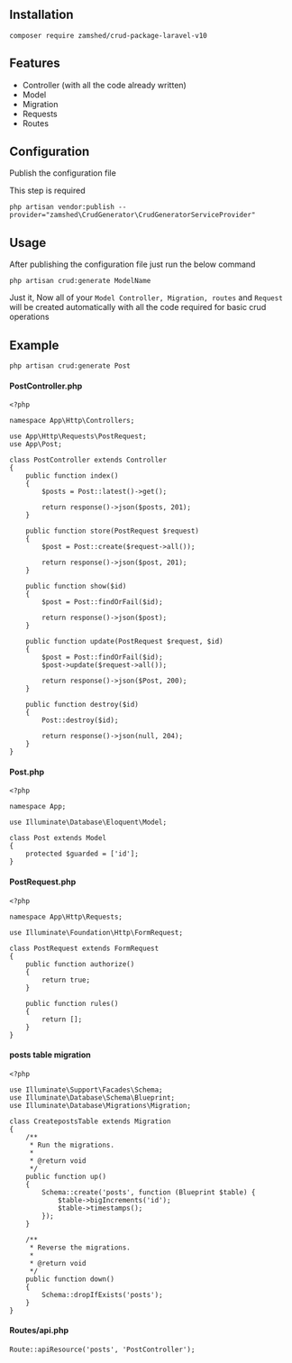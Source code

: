 
## Installation
```
composer require zamshed/crud-package-laravel-v10
```
## Features

* Controller (with all the code already written)
* Model
* Migration
* Requests
* Routes

## Configuration
Publish the configuration file

This step is required

```
php artisan vendor:publish --provider="zamshed\CrudGenerator\CrudGeneratorServiceProvider"
```

## Usage

After publishing the configuration file just run the below command

```
php artisan crud:generate ModelName
```

Just it, Now all of your `Model Controller, Migration, routes` and `Request` will be created automatically with all the code required for basic crud operations

## Example

```angular2
php artisan crud:generate Post
```
#### PostController.php
```angular2
<?php

namespace App\Http\Controllers;

use App\Http\Requests\PostRequest;
use App\Post;

class PostController extends Controller
{
    public function index()
    {
        $posts = Post::latest()->get();

        return response()->json($posts, 201);
    }

    public function store(PostRequest $request)
    {
        $post = Post::create($request->all());

        return response()->json($post, 201);
    }

    public function show($id)
    {
        $post = Post::findOrFail($id);

        return response()->json($post);
    }

    public function update(PostRequest $request, $id)
    {
        $post = Post::findOrFail($id);
        $post->update($request->all());

        return response()->json($Post, 200);
    }

    public function destroy($id)
    {
        Post::destroy($id);

        return response()->json(null, 204);
    }
}
```

#### Post.php
```angular2
<?php

namespace App;

use Illuminate\Database\Eloquent\Model;

class Post extends Model
{
    protected $guarded = ['id'];
}
```

#### PostRequest.php
```angular2
<?php

namespace App\Http\Requests;

use Illuminate\Foundation\Http\FormRequest;

class PostRequest extends FormRequest
{
    public function authorize()
    {
        return true;
    }

    public function rules()
    {
        return [];
    }
}
```

#### posts table migration
```angular2
<?php

use Illuminate\Support\Facades\Schema;
use Illuminate\Database\Schema\Blueprint;
use Illuminate\Database\Migrations\Migration;

class CreatepostsTable extends Migration
{
    /**
     * Run the migrations.
     *
     * @return void
     */
    public function up()
    {
        Schema::create('posts', function (Blueprint $table) {
            $table->bigIncrements('id');
            $table->timestamps();
        });
    }

    /**
     * Reverse the migrations.
     *
     * @return void
     */
    public function down()
    {
        Schema::dropIfExists('posts');
    }
}
``` 

#### Routes/api.php
```angular2
Route::apiResource('posts', 'PostController'); 
```
